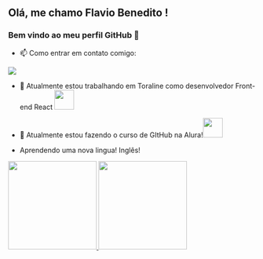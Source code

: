 ## Olá, me chamo Flavio Benedito ! 
### Bem vindo ao meu perfil GitHub 👋
- 📫 Como entrar em contato comigo:

<a href="https://www.linkedin.com/in/flavio-benedito-aidar-gavioli-31747010a/" target="_blank"><img src="https://img.shields.io/badge/-LinkedIn-%230077B5?style=for-the-badge&logo=linkedin&logoColor=white" target="_blank"></a>  


- 🔭 Atualmente estou trabalhando em Toraline como desenvolvedor Front-end React <img src="https://cdn.jsdelivr.net/gh/devicons/devicon/icons/react/react-original-wordmark.svg" width="40" height="40"/>

- 🌱 Atualmente estou fazendo o curso de GItHub na Alura!<img src="https://cdn.jsdelivr.net/gh/devicons/devicon/icons/github/github-original.svg" width="40" height="40"/>
- Aprendendo uma nova lingua! Inglês!

<div>
<a href="https://github.com/flaviobag">
<img height="180em" src="https://github-readme-stats.vercel.app/api/top-langs/?username=flaviobag&layout=compact&langs_count=7&theme=dracula"/>
<img height="180em" src="https://github-readme-stats.vercel.app/api?username=flaviobag&show_icons=true&theme=dracula&include_all_commits=true&count_private=true"/>
</div>
